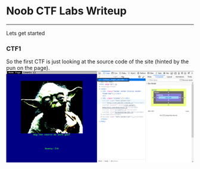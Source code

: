 # Noob CTF Labs Writeup 
 ---
 Lets get started
 ### CTF1
 So the first CTF is just looking at the source code of the site (hinted by the pun on the page). 
 ![CTF 1 Screenshot](CTF1.png)
 
                                                                          
